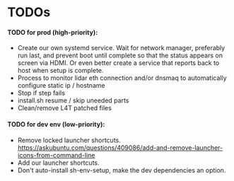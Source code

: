 # TODOs

#### TODO for prod (high-priority): 
- Create our own systemd service. Wait for network manager, preferably run last, and prevent boot until complete so that the status appears on screen via HDMI. Or even better create a service that reports back to host when setup is complete.
- Process to monitor lidar eth connection and/or dnsmaq to automatically configure static ip / hostname
- Stop if step fails
- install.sh resume / skip uneeded parts
- Clean/remove L4T patched files

#### TODO for dev env (low-priority):
- Remove locked launcher shortcuts. https://askubuntu.com/questions/409086/add-and-remove-launcher-icons-from-command-line
- Add our launcher shortcuts.
- Don't auto-install sh-env-setup, make the dev dependencies an option.

